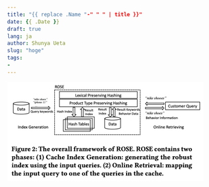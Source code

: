 ```yaml
---
title: "{{ replace .Name "-" " " | title }}"
date: {{ .Date }}
draft: true
lang: ja
author: Shunya Ueta
slug: "hoge"
tags:
- 
---
```


![](/posts/2022-03-03/images/fig-2.png)
